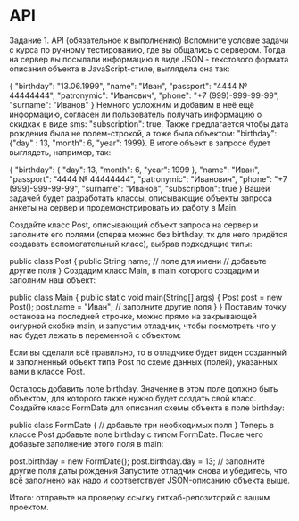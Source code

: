 # API
Задание 1. API (обязательное к выполнению)
Вспомните условие задачи с курса по ручному тестированию, где вы общались с сервером. Тогда на сервер вы посылали информацию в виде JSON - текстового формата описания объекта в JavaScript-стиле, выглядела она так:

{
  "birthday": "13.06.1999",
  "name": "Иван",
  "passport": "4444 № 44444444",
  "patronymic": "Иванович",
  "phone": "+7 (999)-999-99-99",
  "surname": "Иванов"
}
Немного усложним и добавим в неё ещё информацию, согласен ли пользователь получать информацию о скидках в виде sms: "subscription": true. Также предлагается чтобы дата рождения была не полем-строкой, а тоже была объектом: "birthday": {"day" : 13, "month": 6, "year": 1999}. В итоге объект в запросе будет выглядеть, например, так:

{
  "birthday": {
    "day": 13,
    "month": 6,
    "year": 1999
  },
  "name": "Иван",
  "passport": "4444 № 44444444",
  "patronymic": "Иванович",
  "phone": "+7 (999)-999-99-99",
  "surname": "Иванов",
  "subscription": true
}
Вашей задачей будет разработать классы, описывающие объекты запроса анкеты на сервер и продемонстрировать их работу в Main.

Создайте класс Post, описывающий объект запроса на сервер и заполните его полями (сперва можно без birthday, тк для него придётся создавать вспомогательный класс), выбрав подходящие типы:

public class Post {
  public String name; // поле для имени
  // добавьте другие поля
}
Создадим класс Main, в main которого создадим и заполним наш объект:

public class Main {
    public static void main(String[] args) {
        Post post = new Post();
        post.name = "Иван";
        // заполните другие поля
    }
}
Поставим точку останова на последней строчке, можно прямо на закрывающей фигурной скобке main, и запустим отладчик, чтобы посмотреть что у нас будет лежать в переменной с объектом: 

Если вы сделали всё правильно, то в отладчике будет виден созданный и заполненный объект типа Post по схеме данных (полей), указанных вами в классе Post.

Осталось добавить поле birthday. Значение в этом поле должно быть объектом, для которого также нужно будет создать свой класс. Создайте класс FormDate для описания схемы объекта в поле birthday:

public class FormDate {
  // добавьте три необходимых поля
}
Теперь в классе Post добавьте поле birthday с типом FormDate. После чего добавьте заполнение этого поля в main:

  post.birthday = new FormDate();
  post.birthday.day = 13;
  // заполните другие поля даты рождения
Запустите отладчик снова и убедитесь, что всё заполнено как надо и соответствует JSON-описанию объекта выше.

Итого: отправьте на проверку ссылку гитхаб-репозиторий с вашим проектом.
